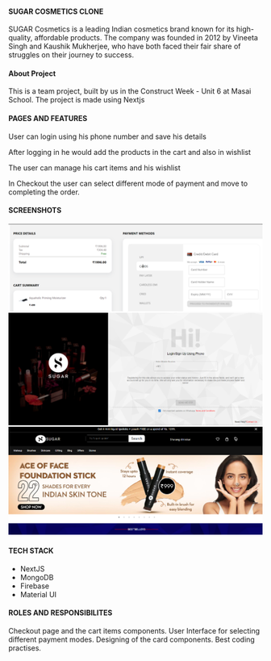 #### SUGAR COSMETICS CLONE ###
SUGAR Cosmetics is a leading Indian cosmetics brand known for its high-quality, affordable products. The company was founded in 2012 by Vineeta Singh and Kaushik Mukherjee, who have both faced their fair share of struggles on their journey to success.

#### About Project ####
This is a team project, built by us in the Construct Week - Unit 6 at Masai School. The project is made using Nextjs

#### PAGES AND FEATURES ####
User can login using his phone number and save his details

After logging in he would add the products in the cart and also in wishlist

The user can manage his cart items and his wishlist

In Checkout the user can select different mode of payment and move to completing the order.

#### SCREENSHOTS ####
<img src="./public/ssht1.png" alt='ScreenShot_1.png'/>

<img src="./public/ssht2.png" alt='ScreenShot_2.png'/>

<img src="./public/ssht3.png" alt='ScreenShot_3.png'/>

#### TECH STACK ####
 - NextJS
 - MongoDB
 - Firebase
 - Material UI

 #### ROLES AND RESPONSIBILITES ####
 Checkout page and the cart items components. 
 User Interface for selecting different payment modes.
 Designing of the card components. 
 Best coding practises.
